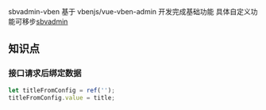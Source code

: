 sbvadmin-vben 基于 vbenjs/vue-vben-admin 开发完成基础功能 具体自定义功能可移步[sbvadmin](https://github.com/billyshen26/sbvadmin)


## 知识点
### 接口请求后绑定数据
```javascript
let titleFromConfig = ref('');
titleFromConfig.value = title;
```
